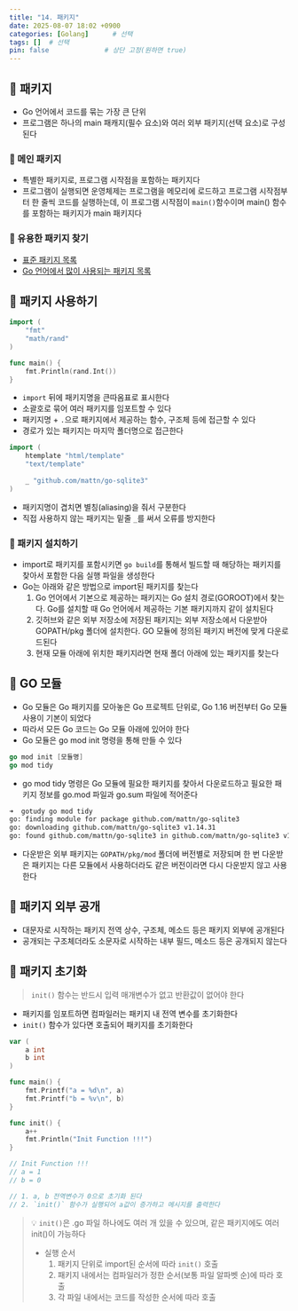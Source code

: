 ```yaml
---
title: "14. 패키지"
date: 2025-08-07 18:02 +0900
categories: [Golang]      # 선택
tags: []  # 선택
pin: false              # 상단 고정(원하면 true)
---
```

## 🎯 패키지
- Go 언어에서 코드를 묶는 가장 큰 단위
- 프로그램은 하나의 main 패캐지(필수 요소)와 여러 외부 패키지(선택 요소)로 구성된다

### 📌 메인 패키지
- 특별한 패키지로, 프로그램 시작점을 포함하는 패키지다
- 프로그램이 실행되면 운영체제는 프로그램을 메모리에 로드하고 프로그램 시작점부터 한 줄씩 코드를 실행하는데, 이 프로그램 시작점이 `main()`함수이며 main() 함수를 포함하는 패키지가 main 패키지다

### 📌 유용한 패키지 찾기
- [표준 패키지 목록](https://golang.org/pkg)
- [Go 언어에서 많이 사용되는 패키지 목록](https://github.com/avelino/awesome-go)

## 🎯 패키지 사용하기
```go
import (
	"fmt"
	"math/rand"
)

func main() {
	fmt.Println(rand.Int())
}
```
- `import` 뒤에 패키지명을 큰따옴표로 표시한다
- 소괄호로 묶어 여러 패키지를 임포트할 수 있다
- 패키지명 + `.`으로 패키지에서 제공하는 함수, 구조체 등에 접근할 수 있다
- 경로가 있는 패키지는 마지막 폴더명으로 접근한다
```go
import (
	htemplate "html/template"
	"text/template"
	
	_ "github.com/mattn/go-sqlite3"
)
```
- 패키지명이 겹치면 별칭(aliasing)을 줘서 구분한다
- 직접 사용하지 않는 패키지는 밑줄 `_`를 써서 오류를 방지한다

### 📌 패키지 설치하기
- import로 패키지를 포함시키면 `go build`를 통해서 빌드할 때 해당하는 패키지를 찾아서 포함한 다음 실행 파일을 생성한다
- Go는 아래와 같은 방법으로 import된 패키지를 찾는다
	1. Go 언어에서 기본으로 제공하는 패키지는 Go 설치 경로(GOROOT)에서 찾는다. Go를 설치할 때 Go 언어에서 제공하는 기본 패키지까지 같이 설치된다
	2. 깃허브와 같은 외부 저장소에 저장된 패키지는 외부 저장소에서 다운받아 GOPATH/pkg 폴더에 설치한다. GO 모듈에 정의된 패키지 버전에 맞게 다운로드된다
	3. 현재 모듈 아래에 위치한 패키지라면 현재 폴더 아래에 있는 패키지를 찾는다

## 🎯 GO 모듈
- Go 모듈은 Go 패키지를 모아놓은 Go 프로젝트 단위로, Go 1.16 버전부터 Go 모듈 사용이 기본이 되었다
- 따라서 모든 Go 코드는 Go 모듈 아래에 있어야 한다
- Go 모듈은 go mod init 명령을 통해 만들 수 있다
```go
go mod init [모듈명]
go mod tidy
```
- go mod tidy 명령은 Go 모듈에 필요한 패키지를 찾아서 다운로드하고 필요한 패키지 정보를 go.mod 파일과 go.sum 파일에 적어준다
```bash
➜  gotudy go mod tidy
go: finding module for package github.com/mattn/go-sqlite3
go: downloading github.com/mattn/go-sqlite3 v1.14.31
go: found github.com/mattn/go-sqlite3 in github.com/mattn/go-sqlite3 v1.14.31
```
- 다운받은 외부 패키지는 `GOPATH/pkg/mod` 폴더에 버전별로 저장되며 한 번 다운받은 패키지는 다른 모듈에서 사용하더라도 같은 버전이라면 다시 다운받지 않고 사용한다

## 🎯 패키지 외부 공개
- 대문자로 시작하는 패키지 전역 상수, 구조체, 메소드 등은 패키지 외부에 공개된다
- 공개되는 구조체더라도 소문자로 시작하는 내부 필드, 메소드 등은 공개되지 않는다

## 🎯 패키지 초기화
> `init()` 함수는 반드시 입력 매개변수가 없고 반환값이 없어야 한다

- 패키지를 임포트하면 컴파일러는 패키지 내 전역 변수를 초기화한다
- `init()` 함수가 있다면 호출되어 패키지를 초기화한다
```go
var (
	a int
	b int
)

func main() {
	fmt.Printf("a = %d\n", a)
	fmt.Printf("b = %v\n", b)
}

func init() {
	a++
	fmt.Println("Init Function !!!")
}

// Init Function !!!
// a = 1
// b = 0

// 1. a, b 전역변수가 0으로 초기화 된다
// 2. `init()` 함수가 실행되어 a값이 증가하고 메시지를 출력한다
```
>💡 `init()`은 .go 파일 하나에도 여러 개 있을 수 있으며, 같은 패키지에도 여러 init()이 가능하다
>- 실행 순서
>	1. 패키지 단위로 import된 순서에 따라 `init()` 호출
>	2. 패키지 내에서는 컴파일러가 정한 순서(보통 파일 알파벳 순)에 따라 호출
>	3. 각 파일 내에서는 코드를 작성한 순서에 따라 호출

